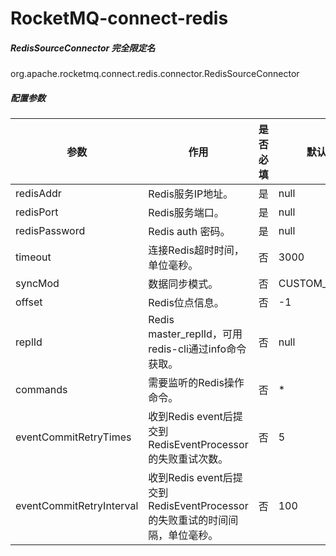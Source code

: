 # RocketMQ-connect-redis
##### RedisSourceConnector 完全限定名
org.apache.rocketmq.connect.redis.connector.RedisSourceConnector


##### 配置参数

参数 | 作用 | 是否必填 | 默认值
---|--- |--- | ---
redisAddr | Redis服务IP地址。 | 是 | null
redisPort | Redis服务端口。 | 是 | null
redisPassword | Redis auth 密码。 | 是 | null
timeout | 连接Redis超时时间，单位毫秒。 | 否 | 3000
syncMod | 数据同步模式。 | 否 | CUSTOM_OFFSET
offset | Redis位点信息。 | 否 | -1 
replId | Redis master_replId，可用redis-cli通过info命令获取。 | 否  | null 
commands | 需要监听的Redis操作命令。  | 否 | *
eventCommitRetryTimes | 收到Redis event后提交到RedisEventProcessor的失败重试次数。 | 否 | 5
eventCommitRetryInterval | 收到Redis event后提交到RedisEventProcessor的失败重试的时间间隔，单位毫秒。 | 否 | 100
